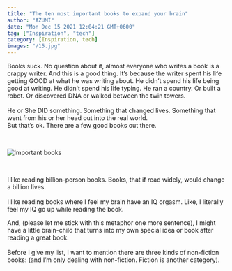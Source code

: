 ```yaml
---
title: "The ten most important books to expand your brain"
author: "AZUMI"
date: "Mon Dec 15 2021 12:04:21 GMT+0600"
tag: ["Inspiration", "tech"]
category: [Inspiration, tech]
images: "/15.jpg"
---
```


Books suck. No question about it, almost everyone who writes a book is a crappy writer.
And this is a good thing.
It’s because the writer spent his life getting GOOD at what he was writing about. He didn’t spend his life being good at writing.
He didn’t spend his life typing. He ran a country. Or built a robot. Or discovered DNA or walked between the twin towers.
<br>
<br>
He or She DID something. Something that changed lives. Something that went from his or her head out into the real world.
<br>
But that’s ok. There are a few good books out there.

<br>

![Important books](/08.jpg)

<br>

I like reading billion-person books. Books, that if read widely, would change a billion lives.
<br>
<br>
I like reading books where I feel my brain have an IQ orgasm. Like, I literally feel my IQ go up while reading the book.
<br>

And, (please let me stick with this metaphor one more sentence), I might have a little brain-child that turns into my own special idea or book after reading a great book.
<br>
<br>
Before I give my list, I want to mention there are three kinds of non-fiction books: (and I’m only dealing with non-fiction. Fiction is another category).
